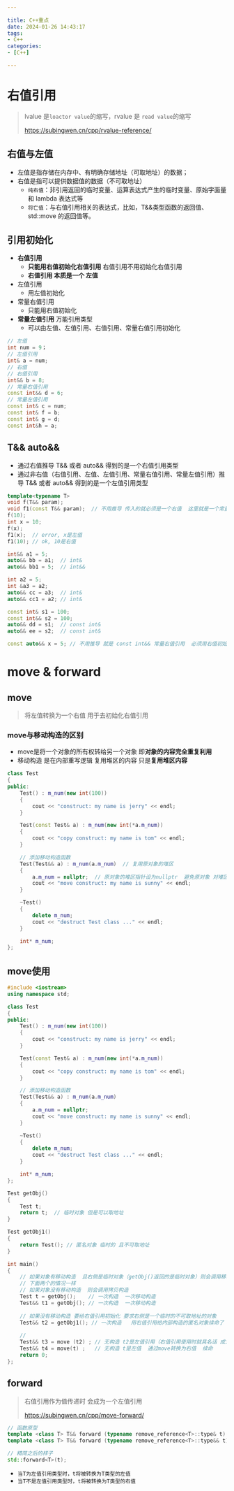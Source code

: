 ```yaml
---
 
title: C++重点
date: 2024-01-26 14:43:17
tags:
- C++
categories:
- [C++]

---
```




#  右值引用

> lvalue 是`loactor value`的缩写，rvalue 是 `read value`的缩写
>
> https://subingwen.cn/cpp/rvalue-reference/

##  右值与左值

- 左值是指存储在内存中、有明确存储地址（可取地址）的数据；
- 右值是指可以提供数据值的数据（不可取地址）
  * `纯右值`：非引用返回的临时变量、运算表达式产生的临时变量、原始字面量和 lambda 表达式等
  * `将亡值`：与右值引用相关的表达式，比如，T&&类型函数的返回值、 std::move 的返回值等。

##  引用初始化

* **右值引用**
  * **只能用右值初始化右值引用**  右值引用不用初始化右值引用
  * **右值引用 本质是一个 左值**
* 左值引用
  * 用左值初始化
* 常量右值引用
  * 只能用右值初始化
* **常量左值引用**  万能引用类型
  * 可以由左值、左值引用、右值引用、常量右值引用初始化  

```c++
// 左值
int num = 9；
// 左值引用
int& a = num;
// 右值
// 右值引用
int&& b = 8;
// 常量右值引用
const int&& d = 6;
// 常量左值引用
const int& c = num;
const int& f = b;
const int& g = d;
const int&h = a;
```





##  T&&  auto&&

- 通过右值推导 T&& 或者 auto&& 得到的是一个右值引用类型
- 通过非右值（右值引用、左值、左值引用、常量右值引用、常量左值引用）推导 T&& 或者 auto&& 得到的是一个左值引用类型

```c++
template<typename T>
void f(T&& param);
void f1(const T&& param);  // 不用推导 传入的就必须是一个右值  这里就是一个常量右值引用
f(10); 	
int x = 10;
f(x); 
f1(x);	// error, x是左值
f1(10); // ok, 10是右值
```



```c++
int&& a1 = 5;
auto&& bb = a1;  // int&
auto&& bb1 = 5;  // int&&

int a2 = 5;
int &a3 = a2;
auto&& cc = a3;  // int&
auto&& cc1 = a2; // int&

const int& s1 = 100;
const int&& s2 = 100;
auto&& dd = s1;  // const int&
auto&& ee = s2;  // const int&

const auto&& x = 5; // 不用推导 就是 const int&& 常量右值引用  必须用右值初始化
```



#  move & forward

##  move

>  将左值转换为一个右值  用于去初始化右值引用

###  move与移动构造的区别

* move是将一个对象的所有权转给另一个对象  即**对象的内容完全重复利用**
* 移动构造  是在内部重写逻辑 复用堆区的内容  只是**复用堆区内容**

```c++
class Test
{
public:
    Test() : m_num(new int(100))
    {
        cout << "construct: my name is jerry" << endl;
    }

    Test(const Test& a) : m_num(new int(*a.m_num))
    {
        cout << "copy construct: my name is tom" << endl;
    }

    // 添加移动构造函数
    Test(Test&& a) : m_num(a.m_num)  // 复用原对象的堆区
    {
        a.m_num = nullptr;  // 原对象的堆区指针设为nullptr  避免原对象 对堆区的释放
        cout << "move construct: my name is sunny" << endl;
    }

    ~Test()
    {
        delete m_num;
        cout << "destruct Test class ..." << endl;
    }

    int* m_num;
};
```

##  move使用

```c++
#include <iostream>
using namespace std;

class Test
{
public:
    Test() : m_num(new int(100))
    {
        cout << "construct: my name is jerry" << endl;
    }

    Test(const Test& a) : m_num(new int(*a.m_num))
    {
        cout << "copy construct: my name is tom" << endl;
    }

    // 添加移动构造函数
    Test(Test&& a) : m_num(a.m_num)
    {
        a.m_num = nullptr;
        cout << "move construct: my name is sunny" << endl;
    }

    ~Test()
    {
        delete m_num;
        cout << "destruct Test class ..." << endl;
    }

    int* m_num;
};

Test getObj()
{
    Test t;
    return t;  // 临时对象 但是可以取地址
}

Test getObj1()
{
    return Test(); // 匿名对象 临时的 且不可取地址
}

int main()
{
  	// 如果对象有移动构造  且右侧是临时对象（getObj()返回的是临时对象）则会调用移动构造
    // 下面两个的情况一样  
    // 如果对象没有移动构造  则会调用拷贝构造
    Test t = getObj();    // 一次构造  一次移动构造
    Test&& t1 = getObj(); // 一次构造  一次移动构造
  
    // 如果没有移动构造 要给右值引用初始化 要求右侧是一个临时的不可取地址的对象
    Test&& t2 = getObj1(); // 一次构造   用右值引用给内部构造的匿名对象续命了
  
  	//
  	Test&& t3 = move (t2) ; // 无构造 t2是左值引用（右值引用使用时就具名话 成为左值引用了）通过move转换为右值  续命
    Test&& t4 = move(t) ;   // 无构造 t是左值  通过move转换为右值  续命
    return 0;
};
```



##  forward

> 右值引用作为值传递时 会成为一个左值引用
>
> https://subingwen.cn/cpp/move-forward/

```c++
// 函数原型
template <class T> T&& forward (typename remove_reference<T>::type& t) noexcept;
template <class T> T&& forward (typename remove_reference<T>::type&& t) noexcept;

// 精简之后的样子
std::forward<T>(t);
```

- `当T为左值引用类型时，t将被转换为T类型的左值`
- `当T不是左值引用类型时，t将被转换为T类型的右值`



